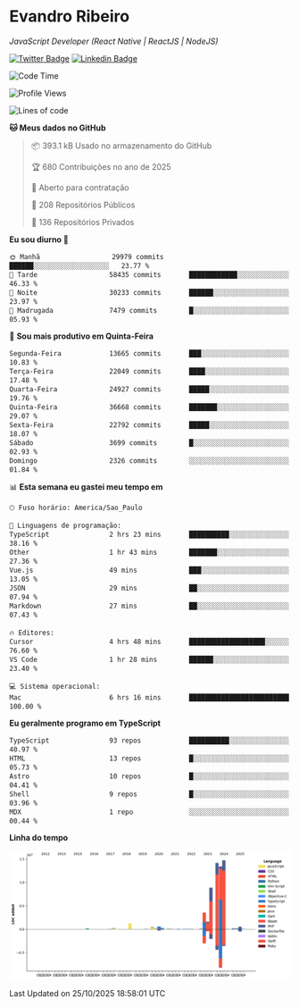 # Evandro **Ribeiro**

*JavaScript Developer (React Native | ReactJS | NodeJS)*

[![Twitter Badge](https://img.shields.io/badge/-@ribeiroevandro-201B2D?style=flat-square&labelColor=201B2D&logo=twitter&logoColor=white&link=https://twitter.com/ribeiroevandro)](https://twitter.com/ribeiroevandro) 
[![Linkedin Badge](https://img.shields.io/badge/-Evandro%20Ribeiro-201B2D?style=flat-square&logo=Linkedin&logoColor=white&link=https://www.linkedin.com/in/ribeiroevandro)](https://www.linkedin.com/in/ribeiroevandro) 


<!--START_SECTION:waka-->
![Code Time](http://img.shields.io/badge/Code%20Time-4%2C682%20hrs%2048%20mins-blue)

![Profile Views](http://img.shields.io/badge/Visualizac%C3%B5es%20do%20perfil-1-blue)

![Lines of code](https://img.shields.io/badge/Desde%20o%20Hello%20World%20eu%20escrevi-60.4%20million%20linhas%20de%20c%C3%B3digo-blue)

**🐱 Meus dados no GitHub** 

> 📦 393.1 kB Usado no armazenamento do GitHub 
 > 
> 🏆 680 Contribuições no ano de 2025
 > 
> 💼 Aberto para contratação
 > 
> 📜 208 Repositórios Públicos 
 > 
> 🔑 136 Repositórios Privados 
 > 
**Eu sou diurno 🐤** 

```text
🌞 Manhã                  29979 commits       ██████░░░░░░░░░░░░░░░░░░░   23.77 % 
🌆 Tarde                  58435 commits       ████████████░░░░░░░░░░░░░   46.33 % 
🌃 Noite                  30233 commits       ██████░░░░░░░░░░░░░░░░░░░   23.97 % 
🌙 Madrugada              7479 commits        █░░░░░░░░░░░░░░░░░░░░░░░░   05.93 % 
```
📅 **Sou mais produtivo em Quinta-Feira** 

```text
Segunda-Feira            13665 commits       ███░░░░░░░░░░░░░░░░░░░░░░   10.83 % 
Terça-Feira              22049 commits       ████░░░░░░░░░░░░░░░░░░░░░   17.48 % 
Quarta-Feira             24927 commits       █████░░░░░░░░░░░░░░░░░░░░   19.76 % 
Quinta-Feira             36668 commits       ███████░░░░░░░░░░░░░░░░░░   29.07 % 
Sexta-Feira              22792 commits       █████░░░░░░░░░░░░░░░░░░░░   18.07 % 
Sábado                   3699 commits        █░░░░░░░░░░░░░░░░░░░░░░░░   02.93 % 
Domingo                  2326 commits        ░░░░░░░░░░░░░░░░░░░░░░░░░   01.84 % 
```


📊 **Esta semana eu gastei meu tempo em** 

```text
🕑︎ Fuso horário: America/Sao_Paulo

💬 Linguagens de programação: 
TypeScript               2 hrs 23 mins       ██████████░░░░░░░░░░░░░░░   38.16 % 
Other                    1 hr 43 mins        ███████░░░░░░░░░░░░░░░░░░   27.36 % 
Vue.js                   49 mins             ███░░░░░░░░░░░░░░░░░░░░░░   13.05 % 
JSON                     29 mins             ██░░░░░░░░░░░░░░░░░░░░░░░   07.94 % 
Markdown                 27 mins             ██░░░░░░░░░░░░░░░░░░░░░░░   07.43 % 

🔥 Editores: 
Cursor                   4 hrs 48 mins       ███████████████████░░░░░░   76.60 % 
VS Code                  1 hr 28 mins        ██████░░░░░░░░░░░░░░░░░░░   23.40 % 

💻 Sistema operacional: 
Mac                      6 hrs 16 mins       █████████████████████████   100.00 % 
```

**Eu geralmente programo em TypeScript** 

```text
TypeScript               93 repos            ██████████░░░░░░░░░░░░░░░   40.97 % 
HTML                     13 repos            █░░░░░░░░░░░░░░░░░░░░░░░░   05.73 % 
Astro                    10 repos            █░░░░░░░░░░░░░░░░░░░░░░░░   04.41 % 
Shell                    9 repos             █░░░░░░░░░░░░░░░░░░░░░░░░   03.96 % 
MDX                      1 repo              ░░░░░░░░░░░░░░░░░░░░░░░░░   00.44 % 
```



**Linha do tempo**

![Lines of Code chart](https://raw.githubusercontent.com/ribeiroevandro/ribeiroevandro/main/assets/bar_graph.png)


 Last Updated on 25/10/2025 18:58:01 UTC
<!--END_SECTION:waka-->
